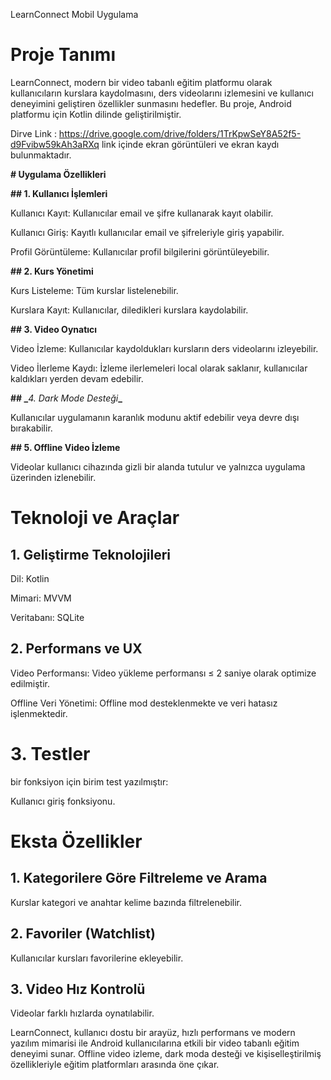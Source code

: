 LearnConnect Mobil Uygulama

# **Proje Tanımı**

LearnConnect, modern bir video tabanlı eğitim platformu olarak kullanıcıların kurslara kaydolmasını, ders videolarını izlemesini ve kullanıcı deneyimini geliştiren özellikler sunmasını hedefler. Bu proje, Android platformu için Kotlin dilinde geliştirilmiştir.

Dirve Link : https://drive.google.com/drive/folders/1TrKpwSeY8A52f5-d9Fvibw59kAh3aRXq
link içinde ekran görüntüleri ve ekran kaydı bulunmaktadır.

**# Uygulama Özellikleri**

**## **1. Kullanıcı İşlemleri****

Kullanıcı Kayıt: Kullanıcılar email ve şifre kullanarak kayıt olabilir.

Kullanıcı Giriş: Kayıtlı kullanıcılar email ve şifreleriyle giriş yapabilir.

Profil Görüntüleme: Kullanıcılar profil bilgilerini görüntüleyebilir.

**## **2. Kurs Yönetimi****

Kurs Listeleme: Tüm kurslar listelenebilir.

Kurslara Kayıt: Kullanıcılar, diledikleri kurslara kaydolabilir.

**## **3. Video Oynatıcı****

Video İzleme: Kullanıcılar kaydoldukları kursların ders videolarını izleyebilir.

Video İlerleme Kaydı: İzleme ilerlemeleri local olarak saklanır, kullanıcılar kaldıkları yerden devam edebilir.

**## _**_4. Dark Mode Desteği_**_**

Kullanıcılar uygulamanın karanlık modunu aktif edebilir veya devre dışı bırakabilir.

**## **5. Offline Video İzleme****

Videolar kullanıcı cihazında gizli bir alanda tutulur ve yalnızca uygulama üzerinden izlenebilir.

# **Teknoloji ve Araçlar**

## **1. Geliştirme Teknolojileri**

Dil: Kotlin

Mimari: MVVM 

Veritabanı: SQLite 

## **2. Performans ve UX**

Video Performansı: Video yükleme performansı ≤ 2 saniye olarak optimize edilmiştir.

Offline Veri Yönetimi: Offline mod desteklenmekte ve veri hatasız işlenmektedir.

# **3. Testler**

bir fonksiyon için birim test yazılmıştır:

Kullanıcı giriş fonksiyonu.

# **Eksta Özellikler**

## **1. Kategorilere Göre Filtreleme ve Arama**

Kurslar kategori ve anahtar kelime bazında filtrelenebilir.

## **2. Favoriler (Watchlist)**

Kullanıcılar kursları favorilerine ekleyebilir.

## **3. Video Hız Kontrolü**

Videolar farklı hızlarda  oynatılabilir.


LearnConnect, kullanıcı dostu bir arayüz, hızlı performans ve modern yazılım mimarisi ile Android kullanıcılarına etkili bir video tabanlı eğitim deneyimi sunar. Offline video izleme, dark moda desteği ve kişiselleştirilmiş özellikleriyle eğitim platformları arasında öne çıkar.


